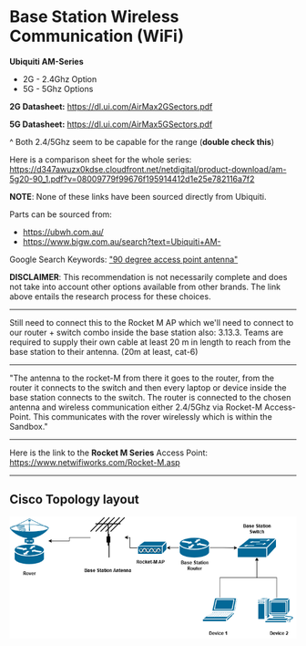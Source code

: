 # Base Station Wireless Communication (WiFi)

**Ubiquiti AM-Series**
- 2G - 2.4Ghz Option
- 5G - 5Ghz Options

**2G Datasheet:**
https://dl.ui.com/AirMax2GSectors.pdf

**5G Datasheet:**
https://dl.ui.com/AirMax5GSectors.pdf

^ Both 2.4/5Ghz seem to be capable for the range (**double check this**)

Here is a comparison sheet for the whole series:
https://d347awuzx0kdse.cloudfront.net/netdigital/product-download/am-5g20-90_1.pdf?v=08009779f99676f195914412d1e25e782116a7f2

**NOTE**: None of these links have been sourced directly from Ubiquiti.

Parts can be sourced from:
- https://ubwh.com.au/
- https://www.bigw.com.au/search?text=Ubiquiti+AM-

Google Search Keywords: ["90 degree access point antenna"](https://www.google.com/search?q=90+degree+access+point+antenna&rlz=1C1ONGR_enAU1125AU1125&oq=90+degree+acess+apoint&gs_lcrp=EgZjaHJvbWUqCQgCECEYChigATIGCAAQRRg5MgkIARAhGAoYoAEyCQgCECEYChigAdIBCDU1MTZqMGo3qAIAsAIA&sourceid=chrome&ie=UTF-8)

**DISCLAIMER**: This recommendation is not necessarily complete and does not take into account other options available from other brands. The link above entails the research process for these choices.

---
Still need to connect this to the Rocket M AP which we'll need to connect to our router + switch combo inside the base station
also: 
3.13.3. Teams are required to supply their own cable at least 20 m in length to reach from the base station to their antenna.
(20m at least, cat-6)

---
"The antenna to the rocket-M from there it goes to the router, from the router it connects to the switch and then every laptop or device inside the base station connects to the switch. The router is connected to the chosen antenna and wireless communication either 2.4/5Ghz via Rocket-M Access-Point. This communicates with the rover wirelessly which is within the Sandbox."

---
Here is the link to the **Rocket M Series** Access Point:
https://www.netwifiworks.com/Rocket-M.asp

---
## Cisco Topology layout
![Topology Layout](WikiVault/images/MARS_Networking.drawio.png)

